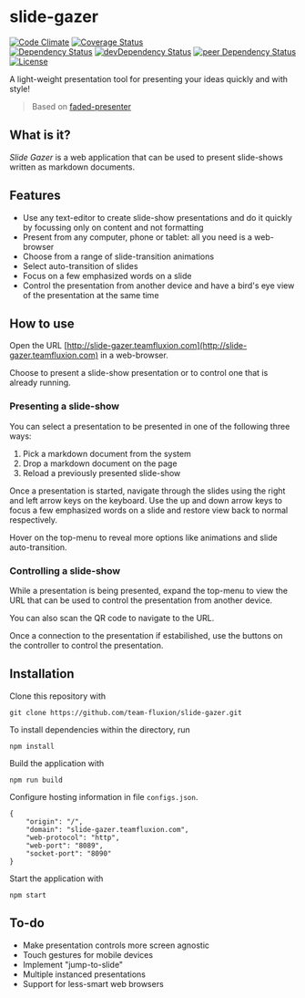 # slide-gazer

[![Code Climate](https://codeclimate.com/github/team-fluxion/slide-gazer.png)](https://codeclimate.com/github/team-fluxion/slide-gazer)
[![Coverage Status](https://img.shields.io/coveralls/team-fluxion/slide-gazer.svg)](https://coveralls.io/r/team-fluxion/slide-gazer?branch=master)  
[![Dependency Status](https://david-dm.org/team-fluxion/slide-gazer.svg)](https://david-dm.org/team-fluxion/slide-gazer)
[![devDependency Status](https://david-dm.org/team-fluxion/slide-gazer/dev-status.svg)](https://david-dm.org/team-fluxion/slide-gazer#info=devDependencies)
[![peer Dependency Status](https://david-dm.org/team-fluxion/slide-gazer/peer-status.svg)](https://david-dm.org/team-fluxion/slide-gazer#info=peerDependencies)  
[![License](https://img.shields.io/badge/LICENSE-GPL%20v3.0-blue.svg)](https://www.gnu.org/licenses/gpl.html)

A light-weight presentation tool for presenting your ideas quickly and with style!

> Based on [faded-presenter](https://github.com/myTerminal/faded-presenter)

## What is it?

*Slide Gazer* is a web application that can be used to present slide-shows written as markdown documents.

## Features

* Use any text-editor to create slide-show presentations and do it quickly by focussing only on content and not formatting
* Present from any computer, phone or tablet: all you need is a web-browser
* Choose from a range of slide-transition animations
* Select auto-transition of slides
* Focus on a few emphasized words on a slide
* Control the presentation from another device and have a bird's eye view of the presentation at the same time

## How to use

Open the URL [http://slide-gazer.teamfluxion.com](http://slide-gazer.teamfluxion.com) in a web-browser.

Choose to present a slide-show presentation or to control one that is already running.

### Presenting a slide-show

You can select a presentation to be presented in one of the following three ways:

1. Pick a markdown document from the system
2. Drop a markdown document on the page
3. Reload a previously presented slide-show

Once a presentation is started, navigate through the slides using the right and left arrow keys on the keyboard.
Use the up and down arrow keys to focus a few emphasized words on a slide and restore view back to normal respectively.

Hover on the top-menu to reveal more options like animations and slide auto-transition.

### Controlling a slide-show

While a presentation is being presented, expand the top-menu to view the URL that can be used to control the presentation from another device.

You can also scan the QR code to navigate to the URL.

Once a connection to the presentation if estabilished, use the buttons on the controller to control the presentation.

## Installation

Clone this repository with

    git clone https://github.com/team-fluxion/slide-gazer.git

To install dependencies within the directory, run

    npm install

Build the application with

    npm run build

Configure hosting information in file `configs.json`.

    {
        "origin": "/",
        "domain": "slide-gazer.teamfluxion.com",
        "web-protocol": "http",
        "web-port": "8089",
        "socket-port": "8090"
    }

Start the application with

    npm start

## To-do

* Make presentation controls more screen agnostic
* Touch gestures for mobile devices
* Implement "jump-to-slide"
* Multiple instanced presentations
* Support for less-smart web browsers
